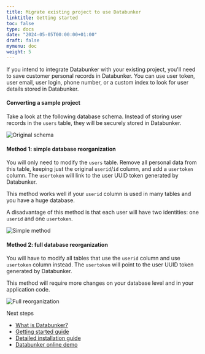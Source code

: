 ```yaml
---
title: Migrate existing project to use Databunker
linktitle: Getting started
toc: false
type: docs
date: "2024-05-05T00:00:00+01:00"
draft: false
mymenu: doc
weight: 5
---
```

If you intend to integrate Databunker with your existing project, you'll need to save customer personal records in Databunker. You can use user token, user email, user login, phone number, or a custom index to look for user details stored in Databunker.

#### Converting a sample project

Take a look at the following database schema. Instead of storing user records in the ``users`` table, they will be securely stored in Databunker.

![Original schema](/img/db-original.png)


#### Method 1: simple database reorganization

You will only need to modify the ``users`` table. Remove all personal data from this table, keeping just the original ``userid``/``id`` column, and add a ``usertoken`` column. The ``usertoken`` will link to the user UUID token generated by Databunker.

This method works well if your ``userid`` column is used in many tables and you have a huge database.

A disadvantage of this method is that each user will have two identities: one ``userid`` and one ``usertoken``.

![Simple method](/img/db-simple.png)

#### Method 2: full database reorganization
You will have to modify all tables that use the ``userid`` column and use ``usertoken`` column instead. The ``usertoken`` will point to the user UUID token generated by Databunker.

This method will require more changes on your database level and in your application code.

![Full reorganization](/img/db-complex.png)

<div class="next-steps">
<p>Next steps</p>
<ul>
<li><a href="/doc/introduction/">What is Databunker?</a></li>
<li><a href="/doc/start/">Getting started guide</a></li>
<li><a href="/doc/install/">Detailed installation guide</a></li>
<li><a href="/doc/demo/">Databunker online demo</a></li>
</ul></div>
